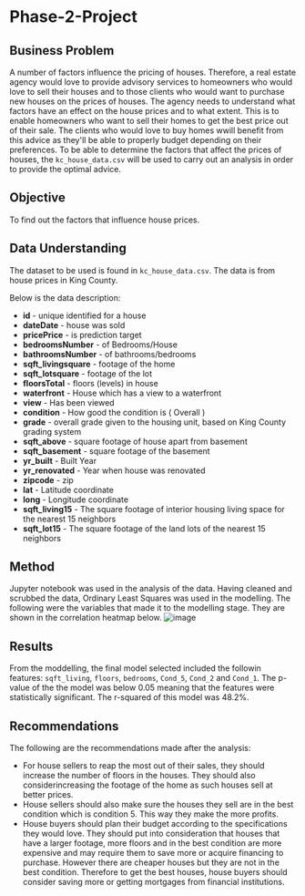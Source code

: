 # Phase-2-Project
## **Business Problem**
A number of factors influence the pricing of houses. Therefore, a real estate agency would love to provide advisory services to homeowners who would love to sell their houses and to those clients who would want to purchase new houses on the prices of houses.
The agency needs to understand what factors have an effect on the house prices and to what extent. This is to enable homeowners who want to sell their homes to get the best price out of their sale. The clients who would love to buy homes wwill benefit from this advice as they'll be able to properly budget depending on their preferences. 
To be able to determine the factors that affect the prices of houses, the ```kc_house_data.csv``` will be used to carry out an analysis in order to provide the optimal advice.

## **Objective**
To find out the factors that influence house prices.

## **Data Understanding**
The dataset to be used is found in ```kc_house_data.csv```. The data is from house prices in King County.

Below is the data description:
* **id** - unique identified for a house
* **dateDate** - house was sold
* **pricePrice** -  is prediction target
* **bedroomsNumber** -  of Bedrooms/House
* **bathroomsNumber** -  of bathrooms/bedrooms
* **sqft_livingsquare** -  footage of the home
* **sqft_lotsquare** -  footage of the lot
* **floorsTotal** -  floors (levels) in house
* **waterfront** - House which has a view to a waterfront
* **view** - Has been viewed
* **condition** - How good the condition is ( Overall )
* **grade** - overall grade given to the housing unit, based on King County grading system
* **sqft_above** - square footage of house apart from basement
* **sqft_basement** - square footage of the basement
* **yr_built** - Built Year
* **yr_renovated** - Year when house was renovated
* **zipcode** - zip
* **lat** - Latitude coordinate
* **long** - Longitude coordinate
* **sqft_living15** - The square footage of interior housing living space for the nearest 15 neighbors
* **sqft_lot15** - The square footage of the land lots of the nearest 15 neighbors

## **Method**
Jupyter notebook was used in the analysis of the data. Having cleaned and scrubbed the data, Ordinary Least Squares was used in the modelling. The following were the variables that made it to  the modelling stage. They are shown in the correlation heatmap below.
![image](https://user-images.githubusercontent.com/104361809/176821150-4e78daa5-f74b-4df3-bae4-a3c153e26143.png)

## **Results**
From the moddelling, the final model selected included the followin features: ```sqft_living```, ```floors```, ```bedrooms```, ```Cond_5```, ```Cond_2``` and ```Cond_1```. The p-value of the the model was below 0.05 meaning that the features were statistically significant. The r-squared of this model was 48.2%.

## **Recommendations**
The following are the recommendations made after the analysis:
* For house sellers to reap the most out of their sales, they should increase the number of floors in the houses. They should also considerincreasing the footage of the home as such houses sell at better prices.
* House sellers should also make sure the houses they sell are in the best condition which is condition 5. This way they make the more profits.
* House buyers should plan their budget according to the specifications they would love. They should put into consideration that houses that have a larger footage, more floors and in the best condition are more expensive and may require them to save more or acquire financing to purchase. However there are  cheaper houses but they are not in the best condition. Therefore to get the best houses, house buyers should consider saving more or getting mortgages from financial institutions.
